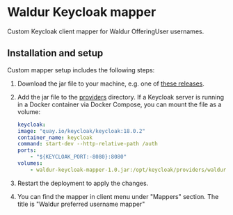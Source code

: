 # Waldur Keycloak mapper

Custom Keycloak client mapper for Waldur OfferingUser usernames.

## Installation and setup

Custom mapper setup includes the following steps:

1. Download the jar file to your machine, e.g. one of [these releases](https://github.com/waldur/waldur-keycloak-mapper/releases/).

2. Add the jar file to the [providers](https://www.keycloak.org/server/configuration-provider#_installing_and_uninstalling_a_provider) directory.
   If a Keycloak server is running in a Docker container via Docker Compose, you can mount the file as a volume:

    ```yaml
    keycloak:
    image: "quay.io/keycloak/keycloak:18.0.2"
    container_name: keycloak
    command: start-dev --http-relative-path /auth
    ports:
        - "${KEYCLOAK_PORT:-8080}:8080"
    volumes:
        - waldur-keycloak-mapper-1.0.jar:/opt/keycloak/providers/waldur-keycloak-mapper-1.0.jar
    ```

3. Restart the deployment to apply the changes.

4. You can find the mapper in client menu under "Mappers" section. The title is "Waldur preferred username mapper"
